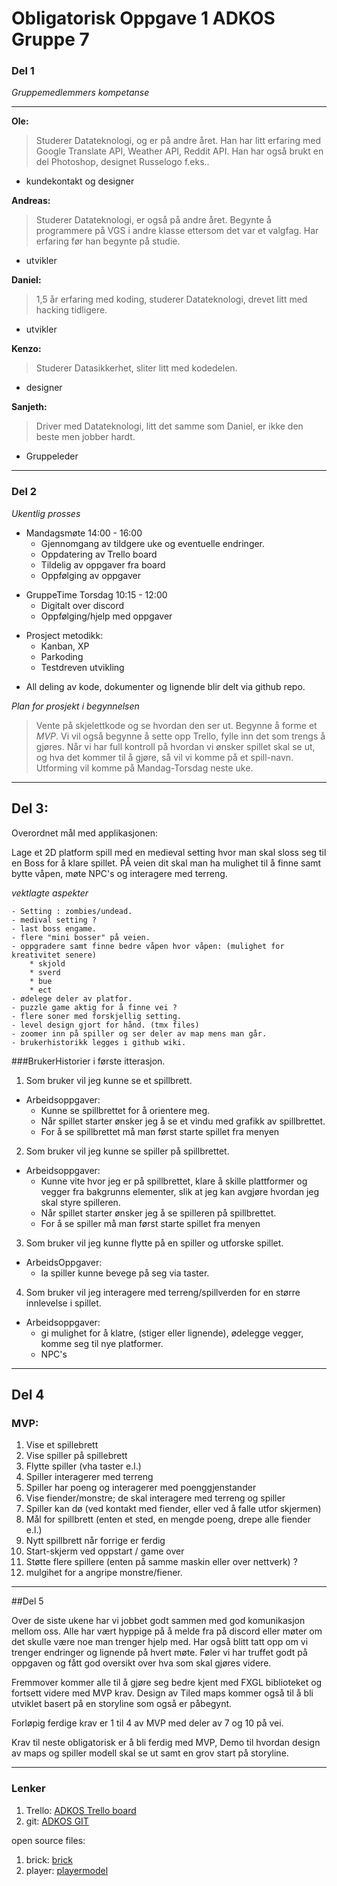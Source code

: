 # Obligatorisk Oppgave 1 ADKOS Gruppe 7



### Del 1
_Gruppemedlemmers kompetanse_

*** 
**Ole:**

> Studerer Datateknologi, og er på andre året. Han har litt erfaring med Google Translate API, Weather API, Reddit API. Han har også brukt en del Photoshop, designet Russelogo f.eks..
+ kundekontakt og designer 

**Andreas:**

> Studerer Datateknologi, er også på andre året. Begynte å programmere på VGS i andre klasse ettersom det var et valgfag. Har erfaring før han begynte på studie. 

 + utvikler 

**Daniel:**

> 1,5 år erfaring med koding, studerer Datateknologi, drevet litt med hacking tidligere.

+ utvikler 

**Kenzo:**

> Studerer Datasikkerhet, sliter litt med kodedelen. 
+ designer 


**Sanjeth:**

> Driver med Datateknologi, litt det samme som Daniel, er ikke den beste men jobber hardt.
+ Gruppeleder
***

### Del 2


_Ukentlig prosses_

- Mandagsmøte  14:00 - 16:00
    - Gjennomgang av tildgere uke og eventuelle endringer.
    - Oppdatering av Trello board 
    - Tildelig av oppgaver fra board
    - Oppfølging av oppgaver

* GruppeTime Torsdag 10:15 - 12:00
    * Digitalt over discord
    * Oppfølging/hjelp med oppgaver 

- Prosject metodikk:
    - Kanban, XP 
    - Parkoding 
    - Testdreven utvikling
+ All deling av kode, dokumenter og lignende blir delt via github repo. 

_Plan for prosjekt i begynnelsen_

> Vente på skjelettkode og se hvordan den ser ut. Begynne å forme et _MVP_. 
> Vi vil også begynne å sette opp Trello, fylle inn det som trengs å gjøres. 
> Når vi har full kontroll på hvordan vi ønsker spillet skal se ut, og hva det kommer til å gjøre,
> så vil vi komme på et spill-navn. Utforming vil komme på Mandag-Torsdag neste uke.
***

## Del 3:

Overordnet mål med applikasjonen:

Lage et 2D platform spill med en medieval setting hvor man skal sloss seg til en Boss for å klare spillet.
PÅ veien dit skal man ha mulighet til å finne samt bytte våpen, møte NPC's og interagere med terreng. 

_vektlagte aspekter_

    - Setting : zombies/undead.
    - medival setting ? 
    - last boss engame.
    - flere "mini bosser" på veien. 
    - oppgradere samt finne bedre våpen hvor våpen: (mulighet for kreativitet senere)
        * skjold 
        * sverd 
        * bue
        * ect
    - ødelege deler av platfor.
    - puzzle game aktig for å finne vei ?  
    - flere soner med forskjellig setting.
    - level design gjort for hånd. (tmx files)
    - zoomer inn på spiller og ser deler av map mens man går.
    - brukerhistorikk legges i github wiki.

###BrukerHistorier i første itterasjon. 

1. Som bruker vil jeg kunne se et spillbrett.
* Arbeidsoppgaver:
  - Kunne se spillbrettet for å orientere meg.
  - Når spillet starter ønsker jeg å se et vindu med grafikk av spillbrettet.
  - For å se spillbrettet må man først starte spillet fra menyen

2. Som bruker vil jeg kunne se spiller på spillbrettet.
* Arbeidsoppgaver:
  - Kunne vite hvor jeg er på spillbrettet, klare å skille plattformer og vegger fra bakgrunns elementer,
    slik at jeg kan avgjøre hvordan jeg skal styre spilleren.
  - Når spillet starter ønsker jeg å se spilleren på spillbrettet.
  - For å se spiller må man først starte spillet fra menyen
  
3. Som bruker vil jeg kunne flytte på en spiller og utforske spillet.
* ArbeidsOppgaver:
  - la spiller kunne bevege på seg via taster.

4. Som bruker vil jeg interagere med terreng/spillverden for en større  innlevelse i spillet.
* Arbeidsoppgaver:
  - gi mulighet for å klatre, (stiger eller lignende), ødelegge vegger, komme seg til nye platformer.
  - NPC's



***

## Del 4

### MVP:  
1. Vise et spillebrett
2. Vise spiller på spillebrett
3. Flytte spiller (vha taster e.l.)
4. Spiller interagerer med terreng
5. Spiller har poeng og interagerer med poenggjenstander
6. Vise fiender/monstre; de skal interagere med terreng og spiller
7. Spiller kan dø (ved kontakt med fiender, eller ved å falle utfor skjermen)
8. Mål for spillbrett (enten et sted, en mengde poeng, drepe alle fiender e.l.)
9. Nytt spillbrett når forrige er ferdig
10. Start-skjerm ved oppstart / game over
11. Støtte flere spillere (enten på samme maskin eller over nettverk) ? 
12. mulgihet for a angripe monstre/fiener.


***

##Del 5

Over de siste ukene har vi jobbet godt sammen med god komunikasjon mellom oss.
Alle har vært hyppige på å melde fra på discord eller møter om det skulle være noe man trenger hjelp med.
Har også blitt tatt opp om vi trenger endringer og lignende på hvert møte. Føler vi har truffet godt på oppgaven 
og fått god oversikt over hva som skal gjøres videre. 


Fremmover kommer alle til å gjøre seg bedre kjent med FXGL biblioteket og fortsett videre med MVP krav.
Design av Tiled maps kommer også til å bli utviklet basert på en storyline som også er påbegynt. 

Forløpig ferdige krav er 1 til 4 av MVP med deler av 7 og 10 på vei.  

Krav til neste obligatorisk er å bli ferdig med MVP, Demo til hvordan design av maps og spiller modell skal se ut 
samt en grov start på storyline. 

***

### Lenker
1. Trello: [ADKOS Trello board](https://trello.com/b/8x4Wp7V0/adkos-kanban)
2. git: [ADKOS GIT](https://git.app.uib.no/adkos)

open source files:
1. brick: [brick](https://github.com/AlmasB/FXGL/blob/release/fxgl-samples/src/main/resources/assets/textures/brick.png)
2. player: [playermodel](https://github.com/AlmasB/FXGLGames/blob/master/Mario/src/main/resources/assets/textures/player.png)